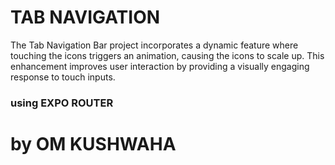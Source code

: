 # TAB NAVIGATION

The Tab Navigation Bar project incorporates a dynamic feature where touching the icons triggers an animation, causing the icons to scale up. This enhancement improves user interaction by providing a visually engaging response to touch inputs.

<h3> using EXPO ROUTER</h3>

<h1> by OM KUSHWAHA </h1>
